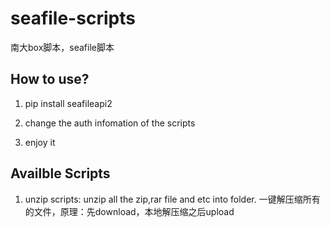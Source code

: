 # seafile-scripts
南大box脚本，seafile脚本
## How to use?

1. pip install seafileapi2

2. change the auth infomation of the scripts

3. enjoy it


## Availble Scripts
1.  unzip scripts: unzip all the zip,rar file and etc into folder.
一键解压缩所有的文件，原理：先download，本地解压缩之后upload


